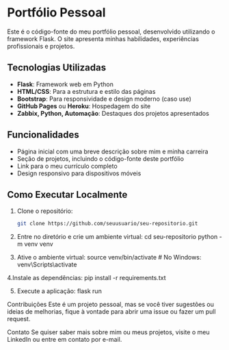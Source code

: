 # Portfólio Pessoal

Este é o código-fonte do meu portfólio pessoal, desenvolvido utilizando o framework Flask. O site apresenta minhas habilidades, experiências profissionais e projetos. 

## Tecnologias Utilizadas
- **Flask**: Framework web em Python
- **HTML/CSS**: Para a estrutura e estilo das páginas
- **Bootstrap**: Para responsividade e design moderno (caso use)
- **GitHub Pages** ou **Heroku**: Hospedagem do site
- **Zabbix, Python, Automação**: Destaques dos projetos apresentados

## Funcionalidades
- Página inicial com uma breve descrição sobre mim e minha carreira
- Seção de projetos, incluindo o código-fonte deste portfólio
- Link para o meu currículo completo
- Design responsivo para dispositivos móveis

## Como Executar Localmente
1. Clone o repositório:
   ```bash
   git clone https://github.com/seuusuario/seu-repositorio.git

2. Entre no diretório e crie um ambiente virtual:
cd seu-repositorio
python -m venv venv

3. Ative o ambiente virtual:
source venv/bin/activate  # No Windows: venv\Scripts\activate

4.Instale as dependências:
pip install -r requirements.txt

5. Execute a aplicação:
flask run

Contribuições
Este é um projeto pessoal, mas se você tiver sugestões ou ideias de melhorias, fique à vontade para abrir uma issue ou fazer um pull request.

Contato
Se quiser saber mais sobre mim ou meus projetos, visite o meu LinkedIn ou entre em contato por e-mail.
